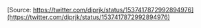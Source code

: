 [Source: https://twitter.com/diprjk/status/1537417872992894976](https://twitter.com/diprjk/status/1537417872992894976)